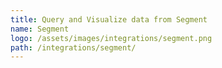 ```yaml
---
title: Query and Visualize data from Segment
name: Segment
logo: /assets/images/integrations/segment.png
path: /integrations/segment/
---
```

